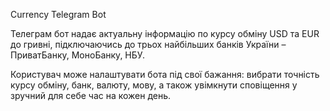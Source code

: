 Currency Telegram Bot

Телеграм бот надає актуальну інформацію по курсу обміну USD та EUR до гривні, підключаючись до трьох найбільших банків України – ПриватБанку, МоноБанку, НБУ.

Користувач може налаштувати бота під свої бажання: вибрати точність курсу обміну, банк, валюту, мову, а також увімкнути сповіщення у зручний для себе час на кожен день.
